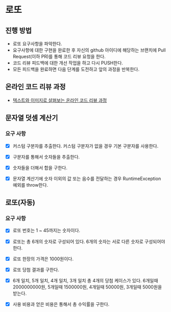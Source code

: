 # 로또
## 진행 방법
* 로또 요구사항을 파악한다.
* 요구사항에 대한 구현을 완료한 후 자신의 github 아이디에 해당하는 브랜치에 Pull Request(이하 PR)를 통해 코드 리뷰 요청을 한다.
* 코드 리뷰 피드백에 대한 개선 작업을 하고 다시 PUSH한다.
* 모든 피드백을 완료하면 다음 단계를 도전하고 앞의 과정을 반복한다.

## 온라인 코드 리뷰 과정
* [텍스트와 이미지로 살펴보는 온라인 코드 리뷰 과정](https://github.com/next-step/nextstep-docs/tree/master/codereview)



## 문자열 덧셈 계산기

### 요구 사항

- [x] 커스텀 구분자를 추출한다. 커스텀 구분자가 없을 경우 기본 구분자를 사용한다.
- [x] 구분자를 통해서 숫자들을 추출한다.
- [x] 숫자들을 더해서 합을 구한다.
- [x] 문자열 계산기에 숫자 이외의 값 또는 음수를 전달하는 경우 RuntimeException 예외를 throw한다.



## 로또(자동)

### 요구 사항

- [x] 로또 번호는 1 ~ 45까지는 숫자이다.
- [x] 로또는 총 6개의 숫자로 구성되어 있다. 6개의 숫자는 서로 다른 숫자로 구성되어야 한다.
- [x] 로또 한장의 가격은 1000원이다.
- [x] 로또 당첨 결과를 구한다.
- [x] 6개 일치, 5개 일치, 4개 일치, 3개 일치 총 4개의 당첨 케이스가 있다. 6개일때 2000000000원, 5개일때 1500000원, 4개일때 50000원, 3개일때 5000원을 받는다.
- [x] 사용 비용과 얻은 비용은 통해서 총 수익률을 구한다.


